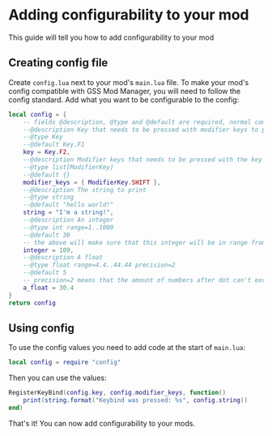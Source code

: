 # Adding configurability to your mod
This guide will tell you how to add configurability to your mod

## Creating config file
Create `config.lua` next to your mod's `main.lua` file.
To make your mod's config compatible with GSS Mod Manager, you will need to follow the config standard.
Add what you want to be configurable to the config:
```lua
local config = {
    -- fields @description, @type and @default are required, normal comments are ignored
    --@description Key that needs to be pressed with modifier keys to print a string
    --@type Key
    --@default Key.F1
    key = Key.F2,
    --@description Modifier keys that needs to be pressed with the key to print a string
    --@type list[ModifierKey]
    --@default {}
    modifier_keys = { ModifierKey.SHIFT },
    --@description The string to print
    --@type string
    --@default "hello world!"
    string = "I'm a string!",
    --@description An integer
    --@type int range=1..1000
    --@default 30
    -- the above will make sure that this integer will be in range from 1 to 1000
    integer = 109,
    --@description A float
    --@type float range=4.4..44.44 precision=2
    --@default 5
    -- precision=2 means that the amount of numbers after dot can't exceed 2
    a_float = 30.4
}
return config
```

## Using config
To use the config values you need to add code at the start of `main.lua`:
```lua
local config = require "config"
```
Then you can use the values:
```lua
RegisterKeyBind(config.key, config.modifier_keys, function()
    print(string.format("Keybind was pressed: %s", config.string))
end)
```
That's it! You can now add configurability to your mods.
